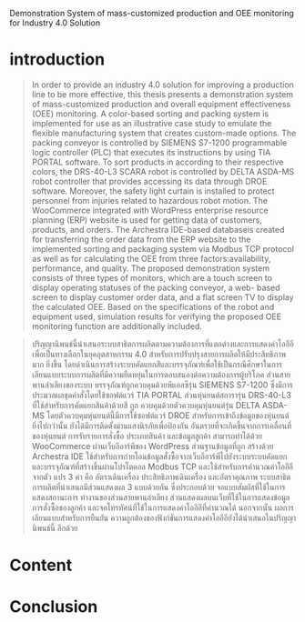 
Demonstration System of mass-customized production and  OEE monitoring for Industry 4.0 Solution

# introduction

> In order to provide an industry 4.0 solution for improving a production line to be more effective, this thesis presents a demonstration system of mass-customized production and overall equipment effectiveness (OEE) monitoring. A color-based sorting and packing system is implemented for use as an illustrative case study to emulate the flexible manufacturing system that creates custom-made options. The packing conveyor is controlled by SIEMENS S7-1200 programmable logic controller (PLC) that executes its instructions by using TIA PORTAL software. To sort products in according to their respective colors, the DRS-40-L3 SCARA robot is controlled by DELTA ASDA-MS robot controller that provides accessing its data through DROE software.
Moreover, the safety light curtain is installed to protect personnel from injuries related to hazardous robot motion. The WooCommerce integrated with WordPress enterprise resource planning (ERP) website is used for getting data of customers, products, and orders. The Archestra IDE-based databaseis created for transferring the order data from the ERP website to the implemented sorting and packaging system via Modbus TCP
protocol as well as for calculating the OEE from three factors:availability, performance, and quality. The proposed demonstration system consists of three types of monitors, which are a touch screen to display operating statuses of the packing conveyor, a web- based screen to display customer order data, and a flat screen TV to display the calculated OEE. Based on the specifications of the robot and equipment used,
simulation results for verifying the proposed OEE monitoring function are additionally
included.

> ปริญญานิพนธ์นี้นําเสนอระบบสาธิตการผลิตตามความต้องการที่แตกต่างและการแสดงค่าโออีอีเพื่อเป็นทางเลือกในยุคอุตสาหกรรม 4.0 สําหรับการปรับปรุงสายการผลิตให้มีประสิทธิภาพมาก
ยิ่งขึ้น โดยดําเนินการสร้างระบบคัดแยกสีและบรรจุภัณฑ์เพื่อใช้เป็นกรณีศึกษาในการเลียนแบบระบบการผลิตที่มีความยืดหยุ่นในการตอบสนองต่อความต้องการผู้บริโภค ส่วนสายพานลําเลียงของระบบ
บรรจุภัณฑ์ถูกควบคุมด้วยพีแอลซีรุ่น SIEMENS S7-1200 ซึ่งมีการประมวลผลชุดคําสั่งโดยใช้ซอฟต์แวร์ TIA PORTAL ส่วนหุ่นยนต์สการารุ่น DRS-40-L3 ที่ใช้สําหรับการคัดแยกสินค้าด้วยสี ถูก
ควบคุมด้วยตัวควบคุมหุ่นยนต์รุ่น DELTA ASDA-MS โดยตัวควบคุมหุ่นยนต์นี้มีการใช้ซอฟต์แวร์ DROE สําหรับการเข้าถึงข้อมูลของหุ่นยนต์ ยิ่งไปกว่านั้น ยังได้มีการติดตั้งม่านแสงนิรภัยเพื่อป้องกัน
อันตรายที่จะเกิดขึ้นจากการเคลื่อนที่ของหุ่นยนต์ การรับรายการสั่งซื้อ ประเภทสินค้า และข้อมูลลูกค้า สามารถทําได้ด้วย WooCommerce ผ่านเว็บอีอาร์พีของ WordPress ส่วนฐานข้อมูลที่ถูก
สร้างด้วย Archestra IDE ใช้สําหรับการถ่ายโอนข้อมูลสั่งซื้อจากเว็บอีอาร์พีไปยังระบบระบบคัดแยกและบรรจุภัณฑ์ที่สร้างขึ้นผ่านโปรโตคอล Modbus TCP และใช้สําหรับการคํานวณค่าโออีอีจากตัว
แปร 3 ค่า คือ อัตราเดินเครื่อง ประสิทธิภาพเดินเครื่อง และอัตราคุณภาพ ระบบสาธิตการผลิตที่นําเสนอมีส่วนแสดงผล 3 แบบด้วยกัน ซึ่งประกอบด้วย จอแบบสัมผัสที่ใช้ในการแสดงสถานะการ
ทํางานของส่วนสายพานลําเลียง ส่วนแสดงผลบนเว็บที่ใช้ในการแสดงข้อมูลการสั่งซื้อของลูกค้า และจอโทรทัศน์ที่ใช้ในการแสดงค่าโออีอีที่คํานวณได้ นอกจากนั้น ผลการเลียนแบบสําหรับการยืนยัน
ความถูกต้องของฟังก์ชันการแสดงค่าโออีอียังได้นําเสนอในปริญญานิพนธ์นี้ อีกด้วย





# Content


# Conclusion
